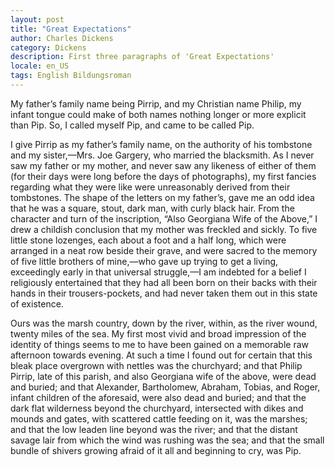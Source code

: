 ```yaml
---
layout: post
title: "Great Expectations"
author: Charles Dickens
category: Dickens
description: First three paragraphs of 'Great Expectations'
locale: en_US
tags: English Bildungsroman
---
```

My father’s family name being Pirrip, and my Christian name Philip, my infant
tongue could make of both names nothing longer or more explicit than Pip. So, I
called myself Pip, and came to be called Pip<!--more-->.

I give Pirrip as my father’s family name, on the authority of his tombstone and
my sister,—Mrs. Joe Gargery, who married the blacksmith. As I never saw my
father or my mother, and never saw any likeness of either of them (for their
days were long before the days of photographs), my first fancies regarding what
they were like were unreasonably derived from their tombstones. The shape of the
letters on my father’s, gave me an odd idea that he was a square, stout, dark
man, with curly black hair. From the character and turn of the inscription,
“Also Georgiana Wife of the Above,” I drew a childish conclusion that my mother
was freckled and sickly. To five little stone lozenges, each about a foot and a
half long, which were arranged in a neat row beside their grave, and were sacred
to the memory of five little brothers of mine,—who gave up trying to get a
living, exceedingly early in that universal struggle,—I am indebted for a belief
I religiously entertained that they had all been born on their backs with their
hands in their trousers-pockets, and had never taken them out in this state of
existence.

Ours was the marsh country, down by the river, within, as the river wound,
twenty miles of the sea. My first most vivid and broad impression of the
identity of things seems to me to have been gained on a memorable raw afternoon
towards evening. At such a time I found out for certain that this bleak place
overgrown with nettles was the churchyard; and that Philip Pirrip, late of this
parish, and also Georgiana wife of the above, were dead and buried; and that
Alexander, Bartholomew, Abraham, Tobias, and Roger, infant children of the
aforesaid, were also dead and buried; and that the dark flat wilderness beyond
the churchyard, intersected with dikes and mounds and gates, with scattered
cattle feeding on it, was the marshes; and that the low leaden line beyond was
the river; and that the distant savage lair from which the wind was rushing was
the sea; and that the small bundle of shivers growing afraid of it all and
beginning to cry, was Pip.
